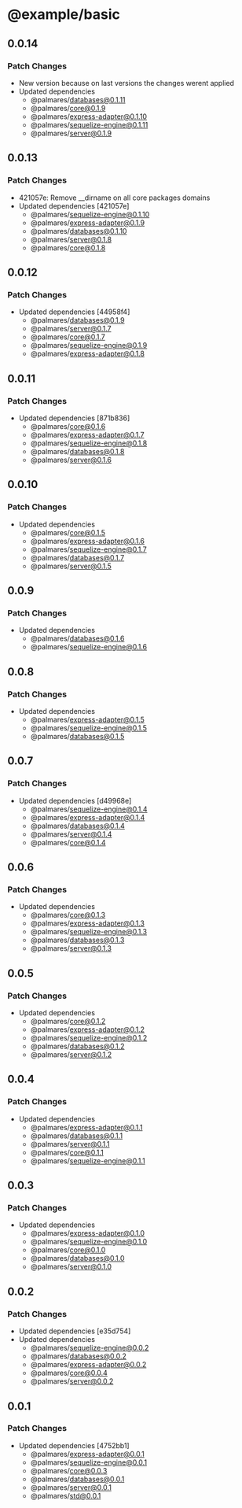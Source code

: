 # @example/basic

## 0.0.14

### Patch Changes

- New version because on last versions the changes werent applied
- Updated dependencies
  - @palmares/databases@0.1.11
  - @palmares/core@0.1.9
  - @palmares/express-adapter@0.1.10
  - @palmares/sequelize-engine@0.1.11
  - @palmares/server@0.1.9

## 0.0.13

### Patch Changes

- 421057e: Remove \_\_dirname on all core packages domains
- Updated dependencies [421057e]
  - @palmares/sequelize-engine@0.1.10
  - @palmares/express-adapter@0.1.9
  - @palmares/databases@0.1.10
  - @palmares/server@0.1.8
  - @palmares/core@0.1.8

## 0.0.12

### Patch Changes

- Updated dependencies [44958f4]
  - @palmares/databases@0.1.9
  - @palmares/server@0.1.7
  - @palmares/core@0.1.7
  - @palmares/sequelize-engine@0.1.9
  - @palmares/express-adapter@0.1.8

## 0.0.11

### Patch Changes

- Updated dependencies [871b836]
  - @palmares/core@0.1.6
  - @palmares/express-adapter@0.1.7
  - @palmares/sequelize-engine@0.1.8
  - @palmares/databases@0.1.8
  - @palmares/server@0.1.6

## 0.0.10

### Patch Changes

- Updated dependencies
  - @palmares/core@0.1.5
  - @palmares/express-adapter@0.1.6
  - @palmares/sequelize-engine@0.1.7
  - @palmares/databases@0.1.7
  - @palmares/server@0.1.5

## 0.0.9

### Patch Changes

- Updated dependencies
  - @palmares/databases@0.1.6
  - @palmares/sequelize-engine@0.1.6

## 0.0.8

### Patch Changes

- Updated dependencies
  - @palmares/express-adapter@0.1.5
  - @palmares/sequelize-engine@0.1.5
  - @palmares/databases@0.1.5

## 0.0.7

### Patch Changes

- Updated dependencies [d49968e]
  - @palmares/sequelize-engine@0.1.4
  - @palmares/express-adapter@0.1.4
  - @palmares/databases@0.1.4
  - @palmares/server@0.1.4
  - @palmares/core@0.1.4

## 0.0.6

### Patch Changes

- Updated dependencies
  - @palmares/core@0.1.3
  - @palmares/express-adapter@0.1.3
  - @palmares/sequelize-engine@0.1.3
  - @palmares/databases@0.1.3
  - @palmares/server@0.1.3

## 0.0.5

### Patch Changes

- Updated dependencies
  - @palmares/core@0.1.2
  - @palmares/express-adapter@0.1.2
  - @palmares/sequelize-engine@0.1.2
  - @palmares/databases@0.1.2
  - @palmares/server@0.1.2

## 0.0.4

### Patch Changes

- Updated dependencies
  - @palmares/express-adapter@0.1.1
  - @palmares/databases@0.1.1
  - @palmares/server@0.1.1
  - @palmares/core@0.1.1
  - @palmares/sequelize-engine@0.1.1

## 0.0.3

### Patch Changes

- Updated dependencies
  - @palmares/express-adapter@0.1.0
  - @palmares/sequelize-engine@0.1.0
  - @palmares/core@0.1.0
  - @palmares/databases@0.1.0
  - @palmares/server@0.1.0

## 0.0.2

### Patch Changes

- Updated dependencies [e35d754]
- Updated dependencies
  - @palmares/sequelize-engine@0.0.2
  - @palmares/databases@0.0.2
  - @palmares/express-adapter@0.0.2
  - @palmares/core@0.0.4
  - @palmares/server@0.0.2

## 0.0.1

### Patch Changes

- Updated dependencies [4752bb1]
  - @palmares/express-adapter@0.0.1
  - @palmares/sequelize-engine@0.0.1
  - @palmares/core@0.0.3
  - @palmares/databases@0.0.1
  - @palmares/server@0.0.1
  - @palmares/std@0.0.1
